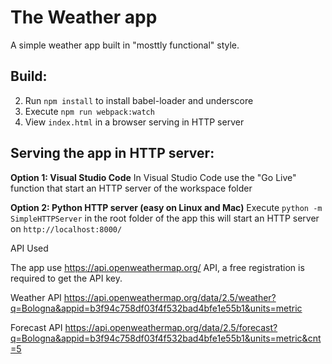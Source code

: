 # The Weather app

A simple weather app built in "mosttly functional" style.

## Build:

2. Run `npm install` to install babel-loader and underscore
3. Execute `npm run webpack:watch`
4. View `index.html` in a browser serving in HTTP server

## Serving the app in HTTP server:

**Option 1: Visual Studio Code**
In Visual Studio Code use the "Go Live" function that start an HTTP server of the workspace folder

**Option 2: Python HTTP server (easy on Linux and Mac)**
Execute `python -m SimpleHTTPServer` in the root folder of the app this will start an HTTP server on `http://localhost:8000/`












API Used

The app use https://api.openweathermap.org/ API, a free registration is required to get the API key.

Weather API
https://api.openweathermap.org/data/2.5/weather?q=Bologna&appid=b3f94c758df03f4f532bad4bfe1e55b1&units=metric

Forecast API
https://api.openweathermap.org/data/2.5/forecast?q=Bologna&appid=b3f94c758df03f4f532bad4bfe1e55b1&units=metric&cnt=5
